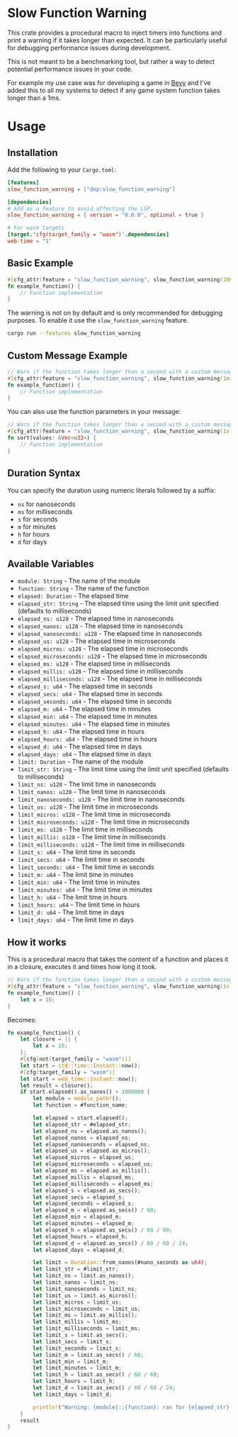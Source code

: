 # Slow Function Warning

This crate provides a procedural macro to inject timers into functions and print a warning if it takes longer than expected. It can be particularly useful for debugging performance issues during development.

This is not meant to be a benchmarking tool, but rather a way to detect potential performance issues in your code.

For example my use case was for developing a game in [Bevy](https://bevyengine.org/) and I've added this to all my systems to detect if any game system function takes longer than a 1ms.

# Usage

## Installation

Add the following to your `Cargo.toml`:

```toml
[features]
slow_function_warning = ["dep:slow_function_warning"]

[dependencies]
# Add as a feature to avoid affecting the LSP.
slow_function_warning = { version = "0.6.0", optional = true }

# For wasm targets
[target.'cfg(target_family = "wasm")'.dependencies]
web-time = "1"
```

## Basic Example

```rust
#[cfg_attr(feature = "slow_function_warning", slow_function_warning(1000ms))] // Warn if the function takes longer than 1000 milliseconds
fn example_function() {
    // Function implementation
}
```

The warning is not on by default and is only recommended for debugging purposes. To enable it use the `slow_function_warning` feature.

~~~bash
cargo run --features slow_function_warning
~~~

## Custom Message Example

```rust
// Warn if the function takes longer than a second with a custom message
#[cfg_attr(feature = "slow_function_warning", slow_function_warning(1ms, println!("Function {function} took too long!")))]
fn example_function() {
    // Function implementation
}
```

You can also use the function parameters in your message:

```rust
// Warn if the function takes longer than a second with a custom message
#[cfg_attr(feature = "slow_function_warning", slow_function_warning(1s, println!("Function {function} took {millis} for {} values!", values.len())))]
fn sort(values: &Vec<u32>) {
    // Function implementation
}
```

## Duration Syntax

You can specify the duration using numeric literals followed by a suffix:

* `ns` for nanoseconds
* `ms` for milliseconds
* `s` for seconds
* `m` for minutes
* `h` for hours
* `d` for days

## Available Variables

* `module: String` - The name of the module
* `function: String` - The name of the function
* `elapsed: Duration` - The elapsed time
* `elapsed_str: String` - The elapsed time using the limit unit specified (defaults to milliseconds)
* `elapsed_ns: u128` - The elapsed time in nanoseconds
* `elapsed_nanos: u128` - The elapsed time in nanoseconds
* `elapsed_nanoseconds: u128` - The elapsed time in nanoseconds
* `elapsed_us: u128` - The elapsed time in microseconds
* `elapsed_micros: u128` - The elapsed time in microseconds
* `elapsed_microseconds: u128` - The elapsed time in microseconds
* `elapsed_ms: u128` - The elapsed time in milliseconds
* `elapsed_millis: u128` - The elapsed time in milliseconds
* `elapsed_milliseconds: u128` - The elapsed time in milliseconds
* `elapsed_s: u64` - The elapsed time in seconds
* `elapsed_secs: u64` - The elapsed time in seconds
* `elapsed_seconds: u64` - The elapsed time in seconds
* `elapsed_m: u64` - The elapsed time in minutes
* `elapsed_min: u64` - The elapsed time in minutes
* `elapsed_minutes: u64` - The elapsed time in minutes
* `elapsed_h: u64` - The elapsed time in hours
* `elapsed_hours: u64` - The elapsed time in hours
* `elapsed_d: u64` - The elapsed time in days
* `elapsed_days: u64` - The elapsed time in days
* `limit: Duration` - The name of the module
* `limit_str: String` - The limit time using the limit unit specified (defaults to milliseconds)
* `limit_ns: u128` - The limit time in nanoseconds
* `limit_nanos: u128` - The limit time in nanoseconds
* `limit_nanoseconds: u128` - The limit time in nanoseconds
* `limit_us: u128` - The limit time in microseconds
* `limit_micros: u128` - The limit time in microseconds
* `limit_microseconds: u128` - The limit time in microseconds
* `limit_ms: u128` - The limit time in milliseconds
* `limit_millis: u128` - The limit time in milliseconds
* `limit_milliseconds: u128` - The limit time in milliseconds
* `limit_s: u64` - The limit time in seconds
* `limit_secs: u64` - The limit time in seconds
* `limit_seconds: u64` - The limit time in seconds
* `limit_m: u64` - The limit time in minutes
* `limit_min: u64` - The limit time in minutes
* `limit_minutes: u64` - The limit time in minutes
* `limit_h: u64` - The limit time in hours
* `limit_hours: u64` - The limit time in hours
* `limit_d: u64` - The limit time in days
* `limit_days: u64` - The limit time in days

## How it works

This is a procedural macro that takes the content of a function and places it in a closure, executes it and times how long it took.

```rust
// Warn if the function takes longer than a second with a custom message
#[cfg_attr(feature = "slow_function_warning", slow_function_warning(1s, println!("Function {function} took too long!")))]
fn example_function() {
    let x = 10;
}
```

Becomes:

```rust
fn example_function() {
    let closure = || {
        let x = 10;
    };
    #[cfg(not(target_family = "wasm"))]
    let start = std::time::Instant::now();
    #[cfg(target_family = "wasm")]
    let start = web_time::Instant::now();
    let result = closure();
    if start.elapsed().as_nanos() > 1000000 {
        let module = module_path!();
        let function = #function_name;

        let elapsed = start.elapsed();
        let elapsed_str = #elapsed_str;
        let elapsed_ns = elapsed.as_nanos();
        let elapsed_nanos = elapsed_ns;
        let elapsed_nanoseconds = elapsed_ns;
        let elapsed_us = elapsed.as_micros();
        let elapsed_micros = elapsed_us;
        let elapsed_microseconds = elapsed_us;
        let elapsed_ms = elapsed.as_millis();
        let elapsed_millis = elapsed_ms;
        let elapsed_milliseconds = elapsed_ms;
        let elapsed_s = elapsed.as_secs();
        let elapsed_secs = elapsed_s;
        let elapsed_seconds = elapsed_s;
        let elapsed_m = elapsed.as_secs() / 60;
        let elapsed_min = elapsed_m;
        let elapsed_minutes = elapsed_m;
        let elapsed_h = elapsed.as_secs() / 60 / 60;
        let elapsed_hours = elapsed_h;
        let elapsed_d = elapsed.as_secs() / 60 / 60 / 24;
        let elapsed_days = elapsed_d;

        let limit = Duration::from_nanos(#nano_seconds as u64);
        let limit_str = #limit_str;
        let limit_ns = limit.as_nanos();
        let limit_nanos = limit_ns;
        let limit_nanoseconds = limit_ns;
        let limit_us = limit.as_micros();
        let limit_micros = limit_us;
        let limit_microseconds = limit_us;
        let limit_ms = limit.as_millis();
        let limit_millis = limit_ms;
        let limit_milliseconds = limit_ms;
        let limit_s = limit.as_secs();
        let limit_secs = limit_s;
        let limit_seconds = limit_s;
        let limit_m = limit.as_secs() / 60;
        let limit_min = limit_m;
        let limit_minutes = limit_m;
        let limit_h = limit.as_secs() / 60 / 60;
        let limit_hours = limit_h;
        let limit_d = limit.as_secs() / 60 / 60 / 24;
        let limit_days = limit_d;

        println!("Warning: {module}::{function}: ran for {elapsed_str} (limit: {limit_str})")
    }
    result
}
```
